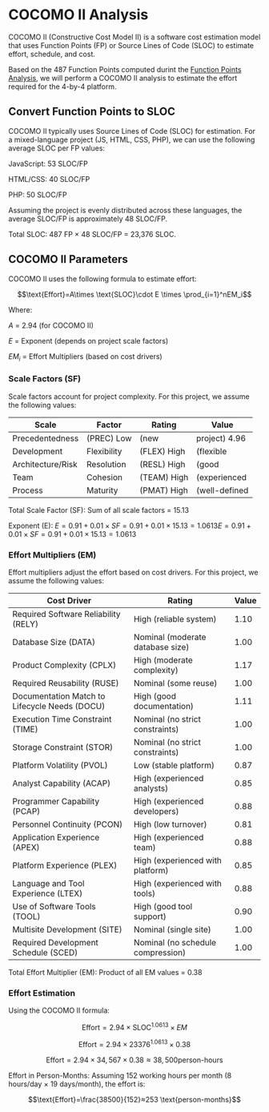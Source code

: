 # COCOMO II Analysis
COCOMO II (Constructive Cost Model II) is a software cost estimation model that uses Function Points (FP) or Source Lines of Code (SLOC) to estimate effort, schedule, and cost. 

Based on the 487 Function Points computed durint the [Function Points Analysis](https://github.com/GreyJolly/1982874_4-by-4/blob/main/booklets/Function%20Points%20Analysis.md), we will perform a COCOMO II analysis to estimate the effort required for the 4-by-4 platform.

## Convert Function Points to SLOC

COCOMO II typically uses Source Lines of Code (SLOC) for estimation. For a mixed-language project (JS, HTML, CSS, PHP), we can use the following average SLOC per FP values:

JavaScript: 53 SLOC/FP

HTML/CSS: 40 SLOC/FP

PHP: 50 SLOC/FP

Assuming the project is evenly distributed across these languages, the average SLOC/FP is approximately 48 SLOC/FP.

Total SLOC: 487 FP × 48 SLOC/FP = 23,376 SLOC.

## COCOMO II Parameters

COCOMO II uses the following formula to estimate effort:

$$\text{Effort}=A\times \text{SLOC}\cdot E \times \prod_{i=1}^nEM_i$$

Where:

$A$ = 2.94 (for COCOMO II)

$E$ = Exponent (depends on project scale factors)

$EM_i$​ = Effort Multipliers (based on cost drivers)

### Scale Factors (SF)

Scale factors account for project complexity. For this project, we assume the following values:

Scale|Factor|Rating|Value
---|---|---|---
Precedentedness|(PREC)	Low|(new|project)	4.96
Development|Flexibility|(FLEX)	High|(flexible|requirements)	2.03
Architecture/Risk|Resolution|(RESL)	High|(good|risk|management)	2.83
Team|Cohesion|(TEAM)	High|(experienced|team)	2.19
Process|Maturity|(PMAT)	High|(well-defined|process)|3.12

Total Scale Factor (SF): Sum of all scale factors = 15.13

Exponent (E): $E=0.91+0.01×SF=0.91+0.01×15.13=1.0613E=0.91+0.01×SF=0.91+0.01×15.13=1.0613$

### Effort Multipliers (EM)

Effort multipliers adjust the effort based on cost drivers. For this project, we assume the following values:

Cost Driver|Rating|Value
---|---|---
Required Software Reliability (RELY)|High (reliable system)|1.10
Database Size (DATA)|Nominal (moderate database size)|1.00
Product Complexity (CPLX)|High (moderate complexity)|1.17
Required Reusability (RUSE)|Nominal (some reuse)|1.00
Documentation Match to Lifecycle Needs (DOCU)|High (good documentation)|1.11
Execution Time Constraint (TIME)|Nominal (no strict constraints)|1.00
Storage Constraint (STOR)|Nominal (no strict constraints)|1.00
Platform Volatility (PVOL)|Low (stable platform)|0.87
Analyst Capability (ACAP)|High (experienced analysts)|0.85
Programmer Capability (PCAP)|High (experienced developers)|0.88
Personnel Continuity (PCON)|High (low turnover)|0.81
Application Experience (APEX)|High (experienced team)|0.88
Platform Experience (PLEX)|High (experienced with platform)|0.85
Language and Tool Experience (LTEX)|High (experienced with tools)|0.88
Use of Software Tools (TOOL)|High (good tool support)|0.90
Multisite Development (SITE)|Nominal (single site)|1.00
Required Development Schedule (SCED)|Nominal (no schedule compression)|1.00

Total Effort Multiplier (EM): Product of all EM values = 0.38

### Effort Estimation

Using the COCOMO II formula:

$$\text{Effort}=2.94×\text{SLOC}^{1.0613}×EM$$

$$\text{Effort}=2.94×23376^{1.0613}×0.38$$

$$\text{Effort}=2.94×34,567×0.38≈38,500 \text{person-hours}$$

Effort in Person-Months: Assuming 152 working hours per month (8 hours/day × 19 days/month), the effort is:

$$\text{Effort}=\frac{38500}{152}≈253 \text{person-months}$$
